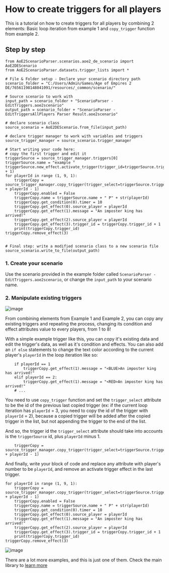 # How to create triggers for all players
This is a tutorial on how to create triggers for all players by combining 2 elements: Basic loop iteration from example 1 and `copy_trigger` function from example 2.
## Step by step
```
from AoE2ScenarioParser.scenarios.aoe2_de_scenario import AoE2DEScenario
from AoE2ScenarioParser.datasets.trigger_lists import *

# File & Folder setup - Declare your scenario directory path
scenario_folder = "C:/Users/Admin/Games/Age of Empires 2 DE/76561198148041091/resources/_common/scenario/"

# Source scenario to work with
input_path = scenario_folder + "ScenarioParser - EditTriggers.aoe2scenario"
output_path = scenario_folder + "ScenarioParser - EditTriggersAllPlayers Parser Result.aoe2scenario"

# declare scenario class
source_scenario = AoE2DEScenario.from_file(input_path)

# declare trigger manager to work with variables and triggers
source_trigger_manager = source_scenario.trigger_manager

# Start writing your code here:
# copy the first trigger and edit it
triggerSource = source_trigger_manager.triggers[0]
triggerSource.name = "example "
triggerSource.new_effect.activate_trigger(trigger_id=triggerSource.trigger_id + 1)
for playerId in range (1, 9, 1):
    triggerCopy = source_trigger_manager.copy_trigger(trigger_select=triggerSource.trigger_id + playerId - 1)
    triggerCopy.enabled = False
    triggerCopy.name = triggerSource.name + " P" + str(playerId)
    triggerCopy.get_condition(0).timer = 10
    triggerCopy.get_effect(0).source_player = playerId
    triggerCopy.get_effect(1).message = "An imposter king has arrived!"
    triggerCopy.get_effect(2).source_player = playerId
    triggerCopy.get_effect(3).trigger_id = triggerCopy.trigger_id + 1
    print(triggerCopy.trigger_id)
triggerCopy.remove_effect(3)


# Final step: write a modified scenario class to a new scenario file
source_scenario.write_to_file(output_path)
```
### 1. Create your scenario
Use the scenario provided in the example folder called `ScenarioParser - EditTriggers.aoe2scenario`, or change the `input_path` to your scenario name.
### 2. Manipulate existing triggers
![image](https://user-images.githubusercontent.com/40296674/150691285-4f219673-786e-4b6c-9779-49f01b6ffe25.png)

From combining elements from Example 1 and Example 2, you can copy any existing triggers and repeating the process, changing its condition and effect attributes value to every players, from 1 to 8!

With a simple example trigger like this, you can copy it's existing data and edit the trigger's data, as well as it's condition and effects. You can also add an `if else` statements to change the text color according to the current player's `playerId` in the loop iteration like so:

```
    if playerId == 1
        triggerCopy.get_effect(1).message = "<BLUE>An imposter king has arrived!"
    elif playerId == 2:
        triggerCopy.get_effect(1).message = "<RED>An imposter king has arrived!"
    # ...
```
You need to use `copy_trigger` function and set the `trigger_select` attribute to be the id of the previous last copied trigger (ex: if the current loop iteration has `playerId` = 3, you need to copy the id of the trigger with `playerId` = 2), because a copied trigger will be added after the copied trigger in the list, but not appending the trigger to the end of the list.

And so, the trigger id the `trigger_select` attribute should take into accounts is the `triggerSource` id, plus `playerId` minus 1.
```
    triggerCopy = source_trigger_manager.copy_trigger(trigger_select=triggerSource.trigger_id + playerId - 1)
```

And finally, write your block of code and replace any attribute with player's number to be `playerId`, and remove an activate trigger effect in the last trigger.

```
for playerId in range (1, 9, 1):
    triggerCopy = source_trigger_manager.copy_trigger(trigger_select=triggerSource.trigger_id + playerId - 1)
    triggerCopy.enabled = False
    triggerCopy.name = triggerSource.name + " P" + str(playerId)
    triggerCopy.get_condition(0).timer = 10
    triggerCopy.get_effect(0).source_player = playerId
    triggerCopy.get_effect(1).message = "An imposter king has arrived!"
    triggerCopy.get_effect(2).source_player = playerId
    triggerCopy.get_effect(3).trigger_id = triggerCopy.trigger_id + 1
    print(triggerCopy.trigger_id)
triggerCopy.remove_effect(3)
```

![image](https://user-images.githubusercontent.com/40296674/150970939-b9258077-47d5-458b-a5c5-80e799724341.png)



There are a lot more examples, and this is just one of them. Check the main library to [learn more](https://github.com/KSneijders/AoE2ScenarioParser)

